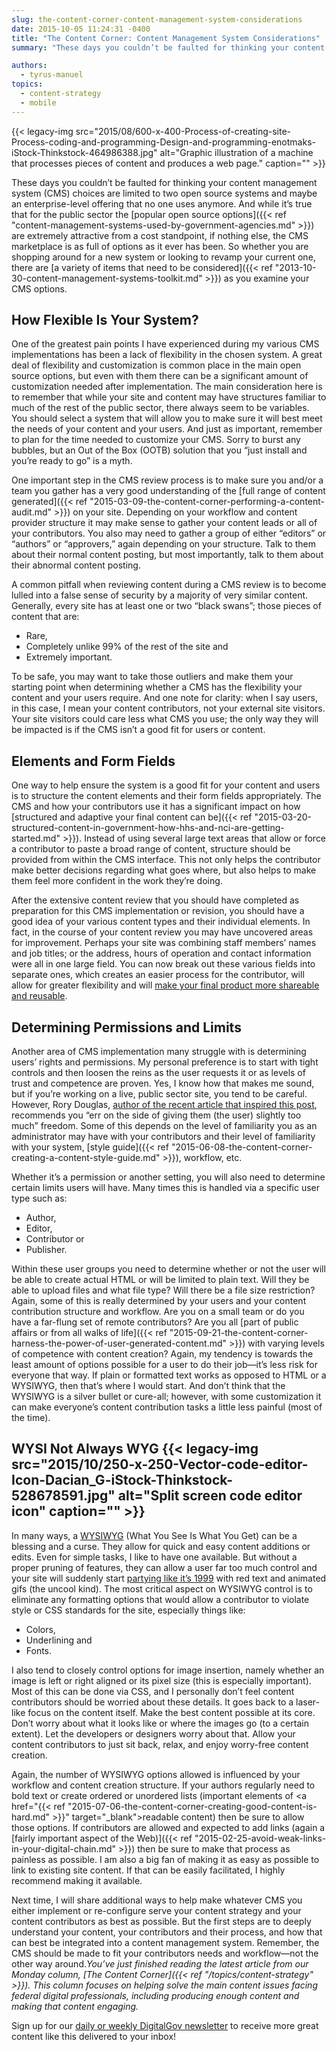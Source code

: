 ```yaml
---
slug: the-content-corner-content-management-system-considerations
date: 2015-10-05 11:24:31 -0400
title: "The Content Corner: Content Management System Considerations"
summary: "These days you couldn’t be faulted for thinking your content management system (CMS) choices are limited to two open source systems and maybe an enterprise-level offering that no one uses anymore. And while it&#8217;s true that for the public sector the popular open source options are extremely attractive from a cost standpoint, if nothing else,"

authors:
  - tyrus-manuel
topics:
  - content-strategy
  - mobile
---
```


{{< legacy-img src="2015/08/600-x-400-Process-of-creating-site-Process-coding-and-programming-Design-and-programming-enotmaks-iStock-Thinkstock-464986388.jpg" alt="Graphic illustration of a machine that processes pieces of content and produces a web page." caption="" >}} 

These days you couldn’t be faulted for thinking your content management system (CMS) choices are limited to two open source systems and maybe an enterprise-level offering that no one uses anymore. And while it&#8217;s true that for the public sector the [popular open source options]({{< ref "content-management-systems-used-by-government-agencies.md" >}}) are extremely attractive from a cost standpoint, if nothing else, the CMS marketplace is as full of options as it ever has been. So whether you are shopping around for a new system or looking to revamp your current one, there are [a variety of items that need to be considered]({{< ref "2013-10-30-content-management-systems-toolkit.md" >}}) as you examine your CMS options.

## How Flexible Is Your System?

One of the greatest pain points I have experienced during my various CMS implementations has been a lack of flexibility in the chosen system. A great deal of flexibility and customization is common place in the main open source options, but even with them there can be a significant amount of customization needed after implementation. The main consideration here is to remember that while your site and content may have structures familiar to much of the rest of the public sector, there always seem to be variables. You should select a system that will allow you to make sure it will best meet the needs of your content and your users. And just as important, remember to plan for the time needed to customize your CMS. Sorry to burst any bubbles, but an Out of the Box (OOTB) solution that you &#8220;just install and you&#8217;re ready to go&#8221; is a myth.

One important step in the CMS review process is to make sure you and/or a team you gather has a very good understanding of the [full range of content generated]({{< ref "2015-03-09-the-content-corner-performing-a-content-audit.md" >}}) on your site. Depending on your workflow and content provider structure it may make sense to gather your content leads or all of your contributors. You also may need to gather a group of either “editors” or “authors” or “approvers,” again depending on your structure. Talk to them about their normal content posting, but most importantly, talk to them about their abnormal content posting.

A common pitfall when reviewing content during a CMS review is to become lulled into a false sense of security by a majority of very similar content. Generally, every site has at least one or two “black swans”; those pieces of content that are:

  * Rare,
  * Completely unlike 99% of the rest of the site and
  * Extremely important.

To be safe, you may want to take those outliers and make them your starting point when determining whether a CMS has the flexibility your content and your users require. And one note for clarity: when I say users, in this case, I mean your content contributors, not your external site visitors. Your site visitors could care less what CMS you use; the only way they will be impacted is if the CMS isn&#8217;t a good fit for users or content.

## Elements and Form Fields

One way to help ensure the system is a good fit for your content and users is to structure the content elements and their form fields appropriately. The CMS and how your contributors use it has a significant impact on how [structured and adaptive your final content can be]({{< ref "2015-03-20-structured-content-in-government-how-hhs-and-nci-are-getting-started.md" >}}). Instead of using several large text areas that allow or force a contributor to paste a broad range of content, structure should be provided from within the CMS interface. This not only helps the contributor make better decisions regarding what goes where, but also helps to make them feel more confident in the work they&#8217;re doing.

After the extensive content review that you should have completed as preparation for this CMS implementation or revision, you should have a good idea of your various content types and their individual elements. In fact, in the course of your content review you may have uncovered areas for improvement. Perhaps your site was combining staff members’ names and job titles; or the address, hours of operation and contact information were all in one large field. You can now break out these various fields into separate ones, which creates an easier process for the contributor, will allow for greater flexibility and will [make your final product more shareable and reusable](https://digital.gov/2013/07/29/how-to-create-open-structured-content/).

## Determining Permissions and Limits

Another area of CMS implementation many struggle with is determining users’ rights and permissions. My personal preference is to start with tight controls and then loosen the reins as the user requests it or as levels of trust and competence are proven. Yes, I know how that makes me sound, but if you’re working on a live, public sector site, you tend to be careful. However, Rory Douglas, <a href="http://alistapart.com/article/managing-your-content-management-system" target="_blank">author of the recent article that inspired this post</a>, recommends you “err on the side of giving them (the user) slightly too much” freedom. Some of this depends on the level of familiarity you as an administrator may have with your contributors and their level of familiarity with your system, [style guide]({{< ref "2015-06-08-the-content-corner-creating-a-content-style-guide.md" >}}), workflow, etc.

Whether it’s a permission or another setting, you will also need to determine certain limits users will have. Many times this is handled via a specific user type such as:

  * Author,
  * Editor,
  * Contributor or
  * Publisher.

Within these user groups you need to determine whether or not the user will be able to create actual HTML or will be limited to plain text. Will they be able to upload files and what file type? Will there be a file size restriction? Again, some of this is really determined by your users and your content contribution structure and workflow. Are you on a small team or do you have a far-flung set of remote contributors? Are you all [part of public affairs or from all walks of life]({{< ref "2015-09-21-the-content-corner-harness-the-power-of-user-generated-content.md" >}}) with varying levels of competence with content creation? Again, my tendency is towards the least amount of options possible for a user to do their job—it&#8217;s less risk for everyone that way. If plain or formatted text works as opposed to HTML or a WYSIWYG, then that&#8217;s where I would start. And don&#8217;t think that the WYSIWYG is a silver bullet or cure-all; however, with some customization it can make everyone&#8217;s content contribution tasks a little less painful (most of the time).

## WYSI Not Always WYG {{< legacy-img src="2015/10/250-x-250-Vector-code-editor-Icon-Dacian_G-iStock-Thinkstock-528678591.jpg" alt="Split screen code editor icon" caption="" >}} 

In many ways, a <a href="https://en.wikipedia.org/wiki/WYSIWYG" target="_blank">WYSIWYG</a> (What You See Is What You Get) can be a blessing and a curse. They allow for quick and easy content additions or edits. Even for simple tasks, I like to have one available. But without a proper pruning of features, they can allow a user far too much control and your site will suddenly start [partying like it&#8217;s 1999](http://archive.org/web/) with red text and animated gifs (the uncool kind). The most critical aspect on WYSIWYG control is to eliminate any formatting options that would allow a contributor to violate style or CSS standards for the site, especially things like:

  * Colors,
  * Underlining and
  * Fonts.

I also tend to closely control options for image insertion, namely whether an image is left or right aligned or its pixel size (this is especially important). Most of this can be done via CSS, and I personally don&#8217;t feel content contributors should be worried about these details. It goes back to a laser-like focus on the content itself. Make the best content possible at its core. Don&#8217;t worry about what it looks like or where the images go (to a certain extent). Let the developers or designers worry about that. Allow your content contributors to just sit back, relax, and enjoy worry-free content creation.

Again, the number of WYSIWYG options allowed is influenced by your workflow and content creation structure. If your authors regularly need to bold text or create ordered or unordered lists (important elements of <a href="{{< ref "2015-07-06-the-content-corner-creating-good-content-is-hard.md" >}}" target="_blank">readable content</a>) then be sure to allow those options. If contributors are allowed and expected to add links (again a [fairly important aspect of the Web)]({{< ref "2015-02-25-avoid-weak-links-in-your-digital-chain.md" >}}) then be sure to make that process as painless as possible. I am also a big fan of making it as easy as possible to link to existing site content. If that can be easily facilitated, I highly recommend making it available.

Next time, I will share additional ways to help make whatever CMS you either implement or re-configure serve your content strategy and your content contributors as best as possible. But the first steps are to deeply understand your content, your contributors and their process, and how that can best be integrated into a content management system. Remember, the CMS should be made to fit your contributors needs and workflow—not the other way around._You’ve just finished reading the latest article from our Monday column, [The Content Corner]({{< ref "/topics/content-strategy" >}}). This column focuses on helping solve the main content issues facing federal digital professionals, including producing enough content and making that content engaging._

Sign up for our <a href="https://public.govdelivery.com/accounts/USHOWTO/subscriber/new" target="_blank">daily or weekly DigitalGov newsletter</a> to receive more great content like this delivered to your inbox!